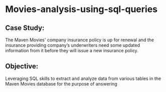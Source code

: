 # Movies-analysis-using-sql-queries
## Case Study:
The Maven Movies' company insurance policy is up for renewal and the insurance providing company’s underwriters need some updated information from it before they will issue a new insurance policy.

## Objective:
Leveraging SQL skills to extract and analyze data from various tables in the Maven Movies database for the purpose of answering 
